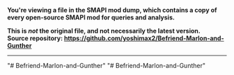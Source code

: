 **You're viewing a file in the SMAPI mod dump, which contains a copy of every open-source SMAPI mod
for queries and analysis.**

**This is _not_ the original file, and not necessarily the latest version.**  
**Source repository: https://github.com/yoshimax2/Befriend-Marlon-and-Gunther**

----

"# Befriend-Marlon-and-Gunther" 
"# Befriend-Marlon-and-Gunther" 
